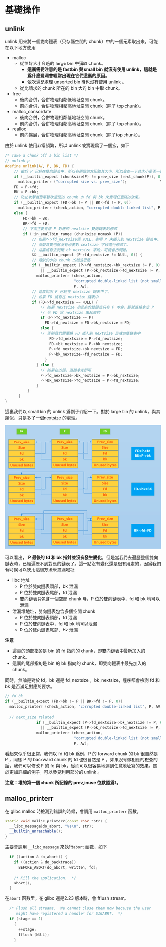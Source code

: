 # 基礎操作

## unlink

unlink 用來將一個雙向鏈表（只存儲空閒的 chunk）中的一個元素取出來，可能在以下地方使用

- malloc
    - 從恰好大小合適的 large bin 中獲取 chunk。
        - **這裏需要注意的是 fastbin 與 small bin 就沒有使用 unlink，這就是爲什麼漏洞會經常出現在它們這裏的原因。**
        - 依次遍歷處理 unsorted bin 時也沒有使用 unlink 。
    - 從比請求的 chunk 所在的 bin 大的 bin 中取 chunk。
- free
    - 後向合併，合併物理相鄰低地址空閒 chunk。
    - 前向合併，合併物理相鄰高地址空閒 chunk（除了 top chunk）。
- malloc_consolidate
    - 後向合併，合併物理相鄰低地址空閒 chunk。
    - 前向合併，合併物理相鄰高地址空閒 chunk（除了 top chunk）。
- realloc
    - 前向擴展，合併物理相鄰高地址空閒 chunk（除了top chunk）。

由於 unlink 使用非常頻繁，所以 unlink 被實現爲了一個宏，如下

```c
/* Take a chunk off a bin list */
// unlink p
#define unlink(AV, P, BK, FD) {                                            \
    // 由於 P 已經在雙向鏈表中，所以有兩個地方記錄其大小，所以檢查一下其大小是否一致。
    if (__builtin_expect (chunksize(P) != prev_size (next_chunk(P)), 0))      \
      malloc_printerr ("corrupted size vs. prev_size");			      \
    FD = P->fd;                                                                      \
    BK = P->bk;                                                                      \
    // 防止攻擊者簡單篡改空閒的 chunk 的 fd 與 bk 來實現任意寫的效果。
    if (__builtin_expect (FD->bk != P || BK->fd != P, 0))                      \
      malloc_printerr (check_action, "corrupted double-linked list", P, AV);  \
    else {                                                                      \
        FD->bk = BK;                                                              \
        BK->fd = FD;                                                              \
        // 下面主要考慮 P 對應的 nextsize 雙向鏈表的修改
        if (!in_smallbin_range (chunksize_nomask (P))                              \
            // 如果P->fd_nextsize爲 NULL，表明 P 未插入到 nextsize 鏈表中。
            // 那麼其實也就沒有必要對 nextsize 字段進行修改了。
            // 這裏沒有去判斷 bk_nextsize 字段，可能會出問題。
            && __builtin_expect (P->fd_nextsize != NULL, 0)) {                      \
            // 類似於小的 chunk 的檢查思路
            if (__builtin_expect (P->fd_nextsize->bk_nextsize != P, 0)              \
                || __builtin_expect (P->bk_nextsize->fd_nextsize != P, 0))    \
              malloc_printerr (check_action,                                      \
                               "corrupted double-linked list (not small)",    \
                               P, AV);                                              \
            // 這裏說明 P 已經在 nextsize 鏈表中了。
            // 如果 FD 沒有在 nextsize 鏈表中
            if (FD->fd_nextsize == NULL) {                                      \
                // 如果 nextsize 串起來的雙鏈表只有 P 本身，那就直接拿走 P
                // 令 FD 爲 nextsize 串起來的
                if (P->fd_nextsize == P)                                      \
                  FD->fd_nextsize = FD->bk_nextsize = FD;                      \
                else {                                                              \
                // 否則我們需要將 FD 插入到 nextsize 形成的雙鏈表中
                    FD->fd_nextsize = P->fd_nextsize;                              \
                    FD->bk_nextsize = P->bk_nextsize;                              \
                    P->fd_nextsize->bk_nextsize = FD;                              \
                    P->bk_nextsize->fd_nextsize = FD;                              \
                  }                                                              \
              } else {                                                              \
                // 如果在的話，直接拿走即可
                P->fd_nextsize->bk_nextsize = P->bk_nextsize;                      \
                P->bk_nextsize->fd_nextsize = P->fd_nextsize;                      \
              }                                                                      \
          }                                                                      \
      }                                                                              \
}
```

這裏我們以 small bin 的 unlink 爲例子介紹一下。對於 large bin 的 unlink，與其類似，只是多了一個nextsize 的處理。

![](./figure/unlink_smallbin_intro.png)

可以看出， **P 最後的 fd 和 bk 指針並沒有發生變化**，但是當我們去遍歷整個雙向鏈表時，已經遍歷不到對應的鏈表了。這一點沒有變化還是很有用處的，因爲我們有時候可以使用這個方法來泄漏地址

- libc 地址
    - P 位於雙向鏈表頭部，bk 泄漏
    - P 位於雙向鏈表尾部，fd 泄漏
    - 雙向鏈表只包含一個空閒 chunk 時，P 位於雙向鏈表中，fd 和 bk 均可以泄漏
- 泄漏堆地址，雙向鏈表包含多個空閒 chunk
    - P 位於雙向鏈表頭部，fd 泄漏
    - P 位於雙向鏈表中，fd 和 bk 均可以泄漏
    - P 位於雙向鏈表尾部，bk 泄漏

**注意**

- 這裏的頭部指的是 bin 的 fd 指向的 chunk，即雙向鏈表中最新加入的 chunk。
- 這裏的尾部指的是 bin 的 bk 指向的 chunk，即雙向鏈表中最先加入的 chunk。

同時，無論是對於 fd，bk 還是 fd_nextsize ，bk_nextsize，程序都會檢測 fd 和 bk 是否滿足對應的要求。

```c
// fd bk
if (__builtin_expect (FD->bk != P || BK->fd != P, 0))                      \
  malloc_printerr (check_action, "corrupted double-linked list", P, AV);  \

  // next_size related
              if (__builtin_expect (P->fd_nextsize->bk_nextsize != P, 0)              \
                || __builtin_expect (P->bk_nextsize->fd_nextsize != P, 0))    \
              malloc_printerr (check_action,                                      \
                               "corrupted double-linked list (not small)",    \
                               P, AV);
```

看起來似乎很正常。我們以 fd 和 bk 爲例，P 的 forward chunk 的 bk 很自然是 P ，同樣 P 的 backward chunk 的 fd 也很自然是 P 。如果沒有做相應的檢查的話，我們可以修改 P 的 fd 與 bk，從而可以很容易地達到任意地址寫的效果。關於更加詳細的例子，可以參見利用部分的 unlink 。

**注意：堆的第一個 chunk 所記錄的 prev_inuse 位默認爲1。**

## malloc_printerr

在 glibc malloc 時檢測到錯誤的時候，會調用 `malloc_printerr` 函數。

```cpp
static void malloc_printerr(const char *str) {
  __libc_message(do_abort, "%s\n", str);
  __builtin_unreachable();
}
```

主要會調用 `__libc_message` 來執行`abort` 函數，如下

```c
  if ((action & do_abort)) {
    if ((action & do_backtrace))
      BEFORE_ABORT(do_abort, written, fd);

    /* Kill the application.  */
    abort();
  }
```

在`abort` 函數里，在 glibc 還是2.23 版本時，會 fflush stream。

```c
  /* Flush all streams.  We cannot close them now because the user
     might have registered a handler for SIGABRT.  */
  if (stage == 1)
    {
      ++stage;
      fflush (NULL);
    }
```

